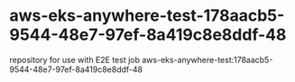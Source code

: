 # aws-eks-anywhere-test-178aacb5-9544-48e7-97ef-8a419c8e8ddf-48
repository for use with E2E test job aws-eks-anywhere-test:178aacb5-9544-48e7-97ef-8a419c8e8ddf-48
